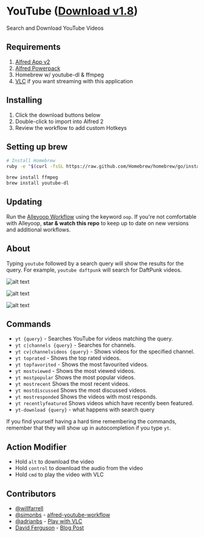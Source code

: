 YouTube ([Download v1.8](https://raw.github.com/willfarrell/alfred-youtube-workflow/master/YouTube.alfredworkflow))
=====================

Search and Download YouTube Videos

## Requirements
1. [Alfred App v2](http://www.alfredapp.com/#download)
1. [Alfred Powerpack](https://buy.alfredapp.com/)
1. Homebrew w/ youtube-dl & ffmpeg
1. [VLC](http://www.videolan.org/vlc/download-macosx.html) if you want streaming with this application

## Installing
1. Click the download buttons below
2. Double-click to import into Alfred 2
3. Review the workflow to add custom Hotkeys

## Setting up brew
```bash
# Install Homebrew
ruby -e "$(curl -fsSL https://raw.github.com/Homebrew/homebrew/go/install)"

brew install ffmpeg
brew install youtube-dl
```

## Updating
Run the [Alleyoop Workflow](http://www.alfredforum.com/topic/1582-alleyoop-update-alfred-workflows/) using the keyword `oop`. If you're not comfortable with Alleyoop, **star & watch this repo** to keep up to date on new versions and additional workflows.

## About
Typing `youtube` followed by a search query will show the results for the query. For example, `youtube daftpunk` will search for DaftPunk videos.

![alt text][search]

![alt text][channels]

![alt text][download]

## Commands
- `yt {query}` - Searches YouTube for videos matching the query.
- `yt c|channels {query}` - Searches for channels.
- `yt cv|channelvideos {query}` - Shows videos for the specified channel.
- `yt toprated` - Shows the top rated videos.
- `yt topfavorited` - Shows the most favourited videos.
- `yt mostviewed` - Shows the most viewed videos.
- `yt mostpopular` Shows the most popular videos.
- `yt mostrecent` Shows the most recent videos.
- `yt mostdiscussed` Shows the most discussed videos.
- `yt mostresponded` Shows the videos with most responds.
- `yt recentlyfeatured` Shows videos which have recently been featured.
- `yt-download {query}` - what happens with search query

If you find yourself having a hard time remembering the commands, remember that they will show up in autocompletion if you type `yt`.

## Action Modifier
- Hold `alt` to download the video
- Hold `control` to download the audio from the video
- Hold `cmd` to play the video with VLC

## Contributors
- [@willfarrell](https://github.com/willfarrell)
- [@simonbs](https://github.com/simonbs) - [alfred-youtube-workflow](https://github.com/simonbs/alfred-youtube-workflow)
- [@adrianbs](https://github.com/adrianbs) - [Play with VLC](https://github.com/adrianbs/alfred-youtube-workflow/compare/vlc_play)
- [David Ferguson](http://dferg.us/) - [Blog Post](http://dferg.us/youtube-download-alfred-2-workflow/)

[channels]: ./screenshots/channels.png "Channels"
[download]: ./screenshots/download.png "Download"
[search]: ./screenshots/search.png "Search"

